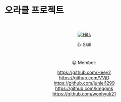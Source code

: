 # 오라클 프로젝트
<br/>				<div align="center">
[![Hits](https://hits.seeyoufarm.com/api/count/incr/badge.svg?url=https%3A%2F%2Fgithub.com%2FOracleProject%2FOracleProject&count_bg=%23FF0000&title_bg=%23555555&icon=&icon_color=%23E7E7E7&title=hits&edge_flat=false)](https://hits.seeyoufarm.com) <br/>
<div align="center">
  👍 Skill  <br/>
	
  <br/>
  <br/>
  😀 Member: <br/>


  https://github.com/Heey2 <br/>
  https://github.com/VVjD <br/>
  https://github.com/juniel1299 <br/>
  https://github.com/kmggmk <br/>
  https://github.com/wonhyuk21 <br/>
	</div>
	
